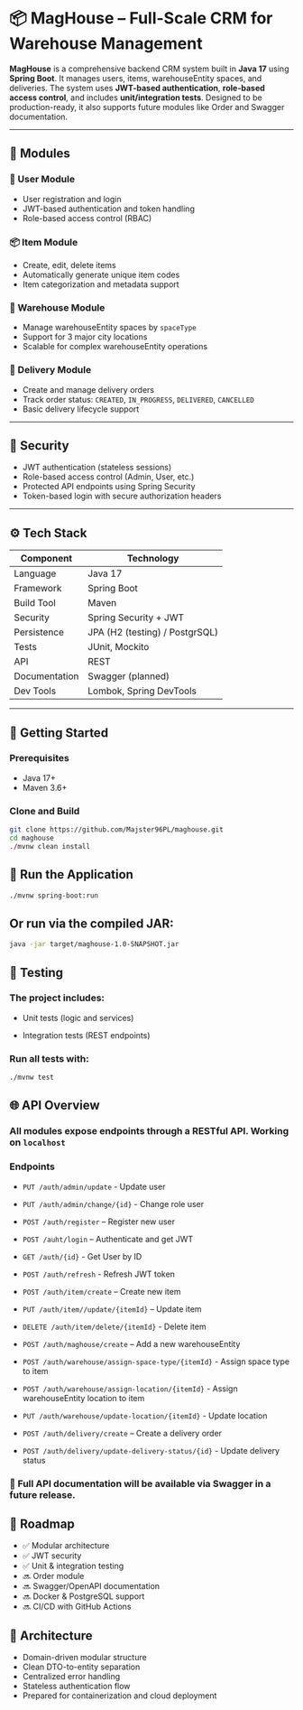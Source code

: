 # 📦 MagHouse – Full-Scale CRM for Warehouse Management

**MagHouse** is a comprehensive backend CRM system built in **Java 17** using **Spring Boot**. It manages users, items, warehouseEntity spaces, and deliveries. The system uses **JWT-based authentication**, **role-based access control**, and includes **unit/integration tests**. Designed to be production-ready, it also supports future modules like Order and Swagger documentation.

---

## 🧩 Modules

### 👤 User Module
- User registration and login
- JWT-based authentication and token handling
- Role-based access control (RBAC)

### 📦 Item Module
- Create, edit, delete items
- Automatically generate unique item codes
- Item categorization and metadata support

### 🏢 Warehouse Module
- Manage warehouseEntity spaces by `spaceType`
- Support for 3 major city locations
- Scalable for complex warehouseEntity operations

### 🚚 Delivery Module
- Create and manage delivery orders
- Track order status: `CREATED`, `IN_PROGRESS`, `DELIVERED`, `CANCELLED`
- Basic delivery lifecycle support

---

## 🔐 Security

- JWT authentication (stateless sessions)
- Role-based access control (Admin, User, etc.)
- Protected API endpoints using Spring Security
- Token-based login with secure authorization headers

---

## ⚙️ Tech Stack

| Component        | Technology                     |
|------------------|--------------------------------|
| Language         | Java 17                        |
| Framework        | Spring Boot                    |
| Build Tool       | Maven                          |
| Security         | Spring Security + JWT          |
| Persistence      | JPA (H2 (testing) / PostgrSQL) |
| Tests            | JUnit, Mockito                 |
| API              | REST                           |
| Documentation    | Swagger (planned)              |
| Dev Tools        | Lombok, Spring DevTools        |

---

## 🚀 Getting Started

### Prerequisites

- Java 17+
- Maven 3.6+

### Clone and Build

```bash
git clone https://github.com/Majster96PL/maghouse.git
cd maghouse
./mvnw clean install
```
## 🚀 Run the Application

```bash
./mvnw spring-boot:run
```
## Or run via the compiled JAR:
```bash
java -jar target/maghouse-1.0-SNAPSHOT.jar
```
## 🧪 Testing
### The project includes:

- Unit tests (logic and services)

- Integration tests (REST endpoints)

### Run all tests with:

```bash
./mvnw test
```

## 🌐 API Overview
### All modules expose endpoints through a RESTful API. Working on `localhost`

### Endpoints
- `PUT /auth/admin/update` - Update user

- `PUT /auth/admin/change/{id}` - Change role user

- `POST /auth/register` – Register new user

- `POST /auht/login` – Authenticate and get JWT

- `GET /auth/{id}` - Get User by ID

- `POST /auth/refresh` - Refresh JWT token

- `POST /auth/item/create` – Create new item

- `PUT /auth/item//update/{itemId}` – Update item

- `DELETE /auth/item/delete/{itemId}` - Delete item

- `POST /auth/maghouse/create` – Add a new warehouseEntity

- `POST /auth/warehouse/assign-space-type/{itemId}` - Assign space type to item

- `POST /auth/warehouse/assign-location/{itemId}` - Assign warehouseEntity location to item

- `PUT /auth/warehouse/update-location/{itemId}` - Update location

- `POST /auth/delivery/create` – Create a delivery order

- `POST /auth/delivery/update-delivery-status/{id}` - Update delivery status

### 📘 Full API documentation will be available via Swagger in a future release.

## 📌 Roadmap
- ✅ Modular architecture
- ✅ JWT security
- ✅ Unit & integration testing
- 🔜 Order module
- 🔜 Swagger/OpenAPI documentation
- 🔜 Docker & PostgreSQL support
- 🔜 CI/CD with GitHub Actions

## 🧱 Architecture
- Domain-driven modular structure
- Clean DTO-to-entity separation
- Centralized error handling
- Stateless authentication flow
- Prepared for containerization and cloud deployment


